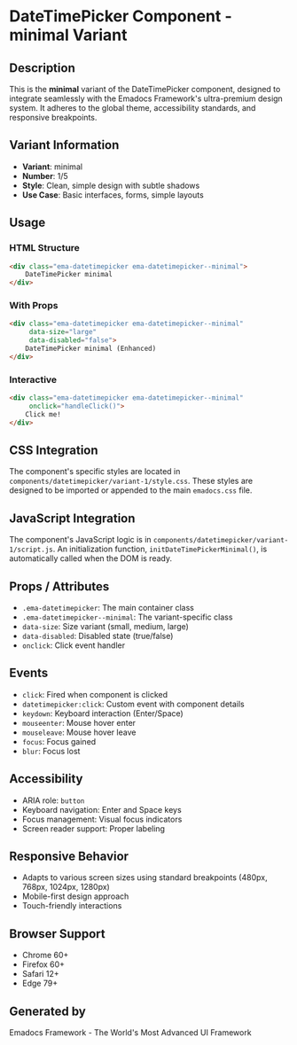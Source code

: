 # DateTimePicker Component - minimal Variant

## Description
This is the **minimal** variant of the DateTimePicker component, designed to integrate seamlessly with the Emadocs Framework's ultra-premium design system. It adheres to the global theme, accessibility standards, and responsive breakpoints.

## Variant Information
- **Variant**: minimal
- **Number**: 1/5
- **Style**: Clean, simple design with subtle shadows
- **Use Case**: Basic interfaces, forms, simple layouts

## Usage

### HTML Structure
```html
<div class="ema-datetimepicker ema-datetimepicker--minimal">
    DateTimePicker minimal
</div>
```

### With Props
```html
<div class="ema-datetimepicker ema-datetimepicker--minimal" 
     data-size="large" 
     data-disabled="false">
    DateTimePicker minimal (Enhanced)
</div>
```

### Interactive
```html
<div class="ema-datetimepicker ema-datetimepicker--minimal" 
     onclick="handleClick()">
    Click me!
</div>
```

## CSS Integration
The component's specific styles are located in `components/datetimepicker/variant-1/style.css`. These styles are designed to be imported or appended to the main `emadocs.css` file.

## JavaScript Integration
The component's JavaScript logic is in `components/datetimepicker/variant-1/script.js`. An initialization function, `initDateTimePickerMinimal()`, is automatically called when the DOM is ready.

## Props / Attributes
- `.ema-datetimepicker`: The main container class
- `.ema-datetimepicker--minimal`: The variant-specific class
- `data-size`: Size variant (small, medium, large)
- `data-disabled`: Disabled state (true/false)
- `onclick`: Click event handler

## Events
- `click`: Fired when component is clicked
- `datetimepicker:click`: Custom event with component details
- `keydown`: Keyboard interaction (Enter/Space)
- `mouseenter`: Mouse hover enter
- `mouseleave`: Mouse hover leave
- `focus`: Focus gained
- `blur`: Focus lost

## Accessibility
- ARIA role: `button`
- Keyboard navigation: Enter and Space keys
- Focus management: Visual focus indicators
- Screen reader support: Proper labeling

## Responsive Behavior
- Adapts to various screen sizes using standard breakpoints (480px, 768px, 1024px, 1280px)
- Mobile-first design approach
- Touch-friendly interactions

## Browser Support
- Chrome 60+
- Firefox 60+
- Safari 12+
- Edge 79+

## Generated by
Emadocs Framework - The World's Most Advanced UI Framework

